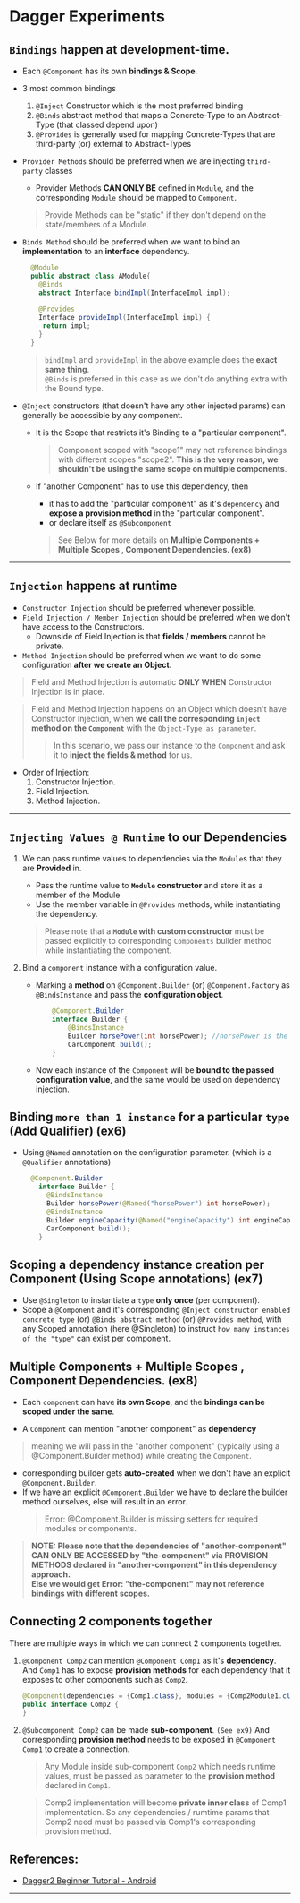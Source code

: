 # Dagger Experiments

## `Bindings` happen at development-time.

- Each `@Component` has its own **bindings & Scope**.

- 3 most common bindings
  1. `@Inject` Constructor which is the most preferred binding
  2. `@Binds` abstract method that maps a Concrete-Type to an Abstract-Type (that classed depend upon)
  3. `@Provides` is generally used for mapping Concrete-Types that are third-party (or) external to Abstract-Types  

- `Provider Methods` should be preferred when we are injecting `third-party` classes
    - Provider Methods **CAN ONLY BE** defined in `Module`, and the corresponding `Module` should be mapped to `Component`.
    > Provide Methods can be "static" if they don't depend on the state/members of a Module.

- `Binds Method` should be preferred when we want to bind an **implementation** to an **interface** dependency.

   ```java
     @Module
     public abstract class AModule{
       @Binds
       abstract Interface bindImpl(InterfaceImpl impl);
       
       @Provides
       Interface provideImpl(InterfaceImpl impl) {
        return impl;
       }
     }
   ```
   > `bindImpl` and `provideImpl` in the above example does the **exact same thing**.  
   > `@Binds` is preferred  in this case as we don't do anything extra with the Bound type.

- `@Inject` constructors (that doesn't have any other injected params) can generally be accessible by any component.  
  - It is the Scope that restricts it's Binding to a "particular component".    
    > Component scoped with "scope1" may not reference bindings with different scopes "scope2".
    > **This is the very reason, we shouldn't be using the same scope on multiple components**.  

  - If "another Component" has to use this dependency, then
     - it has to add the "particular component" as it's `dependency` and  **expose a provision method** in the "particular component".
     - or declare itself as `@Subcomponent`  
    > See Below for more details on **Multiple Components + Multiple Scopes , Component Dependencies. (ex8)**
---

## `Injection` happens at runtime

- `Constructor Injection` should be preferred whenever possible.
- `Field Injection / Member Injection` should be preferred when we don't have access to the Constructors.
    - Downside of Field Injection is that **fields / members**  cannot be private.
- `Method Injection` should be preferred when we want to do some configuration **after we create an Object**.

> Field and Method Injection is automatic **ONLY WHEN** Constructor Injection is in place.  

> Field and Method Injection happens on an Object which doesn't have Constructor Injection,
> when **we call the corresponding `inject` method on the `Component`** with the `Object-Type as parameter`.
>> In this scenario, we pass our instance to the `Component` and ask it to **inject the fields & method** for us.

- Order of Injection:
    1. Constructor Injection.
    2. Field Injection.
    3. Method Injection.
    
---

## `Injecting Values @ Runtime` to our Dependencies

1. We can pass runtime values to dependencies via the `Module`s that they are **Provided** in.   
      - Pass the runtime value to **`Module` constructor** and store it as a member of the Module
      - Use the member variable in `@Provides` methods, while instantiating the dependency.
      > Please note that a **`Module` with custom constructor** must be passed explicitly to corresponding `Components` builder method
        while instantiating the component.
    
2. Bind a `component` instance with a configuration value.
      - Marking a **method** on `@Component.Builder` (or) `@Component.Factory` as `@BindsInstance` and pass the **configuration object**.
          ```java
              @Component.Builder
              interface Builder {
                  @BindsInstance
                  Builder horsePower(int horsePower); //horsePower is the configuration object here.
                  CarComponent build();
              }
          ```
      - Now each instance of the `Component` will be **bound to the passed configuration value**, and the same would be used on dependency injection.
        
## Binding `more than 1 instance` for a particular `type` **(Add Qualifier)** (ex6)

- Using `@Named` annotation on the configuration parameter. (which is a `@Qualifier` annotations)
    ```java
      @Component.Builder
        interface Builder {
          @BindsInstance
          Builder horsePower(@Named("horsePower") int horsePower);
          @BindsInstance
          Builder engineCapacity(@Named("engineCapacity") int engineCapacity);
          CarComponent build();    
        }
    ```
 
## Scoping a dependency instance creation per Component **(Using Scope annotations)** (ex7)

- Use `@Singleton` to instantiate a `type` **only once** (per component).  
- Scope a `@Component` and it's corresponding `@Inject constructor enabled concrete type` (or) `@Binds abstract method` (or) `@Provides method`,
  with any Scoped annotation (here @Singleton) to instruct `how many instances of the "type"` can exist per component.
    
## Multiple Components + Multiple Scopes , Component Dependencies. (ex8)

- Each `component` can have **its own Scope**, and the **bindings can be scoped under the same**.

- A `Component` can mention "another component" as **dependency**
> meaning we will pass in the "another component" (typically using a @Component.Builder method) while creating the `Component`. 

  - corresponding builder gets **auto-created** when we don't have an explicit `@Component.Builder`.
  - If we have an explicit `@Component.Builder` we have to declare the builder method ourselves, else will result in an error.
    >Error: @Component.Builder is missing setters for required modules or components.

> **NOTE: Please note that the dependencies of "another-component" CAN ONLY BE ACCESSED by "the-component" via PROVISION METHODS declared in
> "another-component" in this dependency approach.  
> Else we would get Error: "the-component" may not reference bindings with different scopes.**

## Connecting 2 components together

There are multiple ways in which we can connect 2 components together.

1. `@Component Comp2` can mention `@Component Comp1` as it's **dependency**.  
    And `Comp1` has to expose **provision methods** for each dependency that it exposes to other components such as `Comp2`. 

    ```java
    @Component(dependencies = {Comp1.class}, modules = {Comp2Module1.class, Comp2Module2.class})
    public interface Comp2 {
    }
    ```

2. `@Subcomponent Comp2` can be made **sub-component**.   `(See ex9)`
    And corresponding **provision method** needs to be exposed in `@Component Comp1` to create a connection.
    > Any Module inside sub-component `Comp2` which needs runtime values, must be passed as parameter to the 
    > **provision method** declared in `Comp1`. 
    
    > Comp2 implementation will become **private inner class** of Comp1 implementation. 
    > So any dependencies / rumtime params that Comp2 need must be passed via Comp1's corresponding provision method.


## References:

- [Dagger2 Beginner Tutorial - Android][dagger2_beginner_tutorial_android]

---

[dagger2_beginner_tutorial_android]: https://www.youtube.com/playlist?list=PLrnPJCHvNZuA2ioi4soDZKz8euUQnJW65
